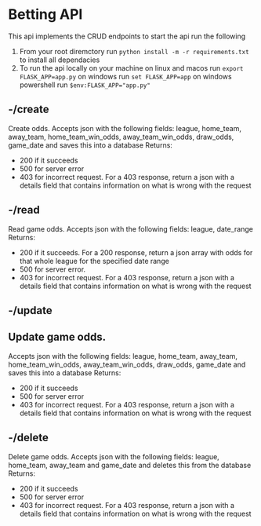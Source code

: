 # Betting API 
This api implements the CRUD  endpoints to start the api run the following
1. From your root diremctory run `python install -m -r requirements.txt` to install all dependacies
 2. To run the api locally on your machine 
 on linux and macos run `export FLASK_APP=app.py`
 on windows run `set FLASK_APP=app`
 on windows powershell run `$env:FLASK_APP="app.py"`

## -/create

Create odds. 
Accepts json with the following fields: 
league, home_team, away_team, home_team_win_odds, away_team_win_odds, draw_odds, game_date and saves this into a database
Returns: 
- 200 if it succeeds
- 500 for server error
- 403 for incorrect request. For a 403 response, return a json with a details field that contains information on what is wrong with the request

## -/read

Read game odds. 
Accepts json with the following fields: 
league, date_range
Returns: 
- 200 if it succeeds. For a 200 response, return a json array with odds for that whole league for the specified date range
- 500 for server error.
- 403 for incorrect request. For a 403 response, return a json with a details field that contains information on what is wrong with the request

## -/update 

## Update game odds.
Accepts json with the following fields: 
league, home_team, away_team, home_team_win_odds, away_team_win_odds, draw_odds, game_date and saves this into a database
Returns:
- 200 if it succeeds
- 500 for server error
- 403 for incorrect request. For a 403 response, return a json with a details field that contains information on what is wrong with the request

## -/delete

Delete game odds.
Accepts json with the following fields: 
league, home_team, away_team and game_date and deletes this from the database
Returns: 
- 200 if it succeeds
- 500 for server error
- 403 for incorrect request. For a 403 response, return a json with a details field that contains information on what is wrong with the request
